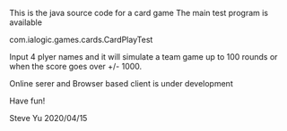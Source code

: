 This is the java source code for a card game
The main test program is available

com.ialogic.games.cards.CardPlayTest

Input 4 plyer names and it will simulate a team game up to 100 rounds or when the score goes over +/- 1000.

Online serer and Browser based client is under development

Have fun!

Steve Yu
2020/04/15

